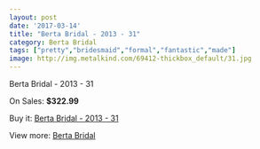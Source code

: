 ```yaml
---
layout: post
date: '2017-03-14'
title: "Berta Bridal - 2013 - 31"
category: Berta Bridal
tags: ["pretty","bridesmaid","formal","fantastic","made"]
image: http://img.metalkind.com/69412-thickbox_default/31.jpg
---
```

Berta Bridal - 2013 - 31

On Sales: **$322.99**
<a href="https://www.metalkind.com/en/berta-bridal/803-31.html"><amp-img layout="responsive" width="600" height="600" src="//img.metalkind.com/69412-thickbox_default/31.jpg" alt="Berta Bridal - 2013 - 31 0" /></a>
<a href="https://www.metalkind.com/en/berta-bridal/803-31.html"><amp-img layout="responsive" width="600" height="600" src="//img.metalkind.com/69414-thickbox_default/31.jpg" alt="Berta Bridal - 2013 - 31 1" /></a>

Buy it: [Berta Bridal - 2013 - 31](https://www.metalkind.com/en/berta-bridal/803-31.html "Berta Bridal - 2013 - 31")

View more: [Berta Bridal](https://www.metalkind.com/en/22-berta-bridal "Berta Bridal")